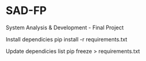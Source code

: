# SAD-FP
System Analysis &amp; Development - Final Project


Install dependicies
pip install -r requirements.txt

Update dependicies list
pip freeze > requirements.txt